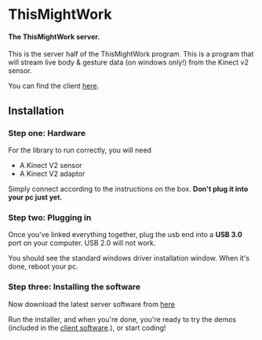 # ThisMightWork 

#### The ThisMightWork server.

This is the server half of the ThisMightWork program. This is a program that will stream live body & gesture data (on windows only!) from the Kinect v2 sensor.


You can find the client [here](https://github.com/2BoysAndHats/KinectJSBridge).


## Installation

### Step one: Hardware

For the library to run correctly, you will need

* A Kinect V2 sensor
* A Kinect V2 adaptor

Simply connect according to the instructions on the box. <b>Don't plug it into your pc just yet.</b>

### Step two: Plugging in

Once you've linked everything together, plug the usb end into a <b>USB 3.0</b> port on your computer. USB 2.0 will not work.

You should see the standard windows driver installation window. When it's done, reboot your pc.

### Step three: Installing the software

Now download the latest server software from [here](https://github.com/2BoysAndHats/ThisMightWork/raw/master/TMW_Setup.exe)

Run the installer, and when you're done, you're ready to try the demos (included in the [client software](https://github.com/2BoysAndHats/KinectJSBridge).), or start coding!
